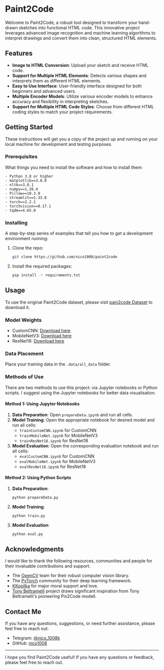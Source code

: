# Paint2Code

Welcome to Paint2Code, a robust tool designed to transform your hand-drawn sketches into functional HTML code. This innovative project leverages advanced image recognition and machine learning algorithms to interpret drawings and convert them into clean, structured HTML elements.

## Features

- **Image to HTML Conversion**: Upload your sketch and receive HTML code.
- **Support for Multiple HTML Elements**: Detects various shapes and interprets them as different HTML elements.
- **Easy to Use Interface**: User-friendly interface designed for both beginners and advanced users.
- **Multiple Encoder Models**: Utilize various encoder models to enhance accuracy and flexibility in interpreting sketches.
- **Support for Multiple HTML Code Styles**: Choose from different HTML coding styles to match your project requirements.

## Getting Started

These instructions will get you a copy of the project up and running on your local machine for development and testing purposes.

### Prerequisites

What things you need to install the software and how to install them:

```
- Python 3.8 or higher
- matplotlib==3.8.0
- nltk==3.8.1
- numpy==1.26.4
- Pillow==10.3.0
- streamlit==1.33.0
- torch==2.2.1
- torchvision==0.17.1
- tqdm==4.65.0
```

### Installing

A step-by-step series of examples that tell you how to get a development environment running:

1. Clone the repo:
   ```bash
   git clone https://github.com/nico1008/paint2code
   ```
2. Install the required packages:
   ```bash
   pip install -r requirements.txt
   ```

## Usage

To use the original Paint2Code dataset, please visit [pain2code Dataset](https://www.kaggle.com/datasets/nico1008/paint2code) to download it.

### Model Weights
- CustomCNN: [Download here](https://www.dropbox.com/scl/fi/27xuj0qi6xrfbbdkyryva/ED-epoch-85-loss-0.01651.rar?rlkey=e20s38l7y02w6oativr5fuiw0&st=63xrfz6l&dl=0)
- MobileNetV3: [Download here](https://www.dropbox.com/scl/fi/nfwdxlz07qo9fot0vhg42/ED-epoch-73-loss-0.03660.rar?rlkey=1trsupm6jdsm9fqsq44mljy3w&st=andynm0f&dl=0)
- ResNet18: [Download here](https://www.dropbox.com/scl/fi/sk40o33fp7zfrk9lnvzgo/ED-epoch-105-loss-0.03323.rar?rlkey=5zku77indq6tolg4kyix276k8&st=1ppwhxlv&dl=0)

### Data Placement
Place your training data in the `.data/all_data` folder.

### Methods of Use
There are two methods to use this project: via Jupyter notebooks or Python scripts.
I suggest using the Jupyter notebooks for better data visualisation.

#### Method 1: Using Jupyter Notebooks

1. **Data Preparation**: Open `prepareData.ipynb` and run all cells.
2. **Model Training**: Open the appropriate notebook for desired model and run all cells:
   - `trainCustomCNN.ipynb` for CustomCNN
   - `trainMobileNet.ipynb` for MobileNetV3
   - `trainResNet18.ipynb` for ResNet18
3. **Model Evaluation**: Open the corresponding evaluation notebook and run all cells:
   - `evalCustomCNN.ipynb` for CustomCNN
   - `evalMobileNet.ipynb` for MobileNetV3
   - `evalResNet18.ipynb` for ResNet18

#### Method 2: Using Python Scripts

1. **Data Preparation**:
   ```bash
   python prepareData.py
   ```

2. **Model Training**:
   ```bash
   python train.py
   ```

3. **Model Evaluation**:
   ```bash
   python eval.py
   ```

## Acknowledgments

I would like to thank the following resources, communities and people for their invaluable contributions and support:

- The [OpenCV](https://opencv.org/) team for their robust computer vision library.
- The [PyTorch](https://pytorch.org/) community for their deep learning framework.
- [KKopilka](https://github.com/KKopilka) for major moral support and love. 
- [Tony Beltramelli](https://github.com/tonybeltramelli/pix2code) project draws significant inspiration from Tony Beltramelli's pioneering Pix2Code modell.

## Contact Me

If you have any questions, suggestions, or need further assistance, please feel free to reach out:

- Telegram: [@nico_1008k](https://t.me/nico_1008k)
- GitHub: [nico1008](https://github.com/nico1008)

---

I hope you find Paint2Code useful! If you have any questions or feedback, please feel free to reach out.